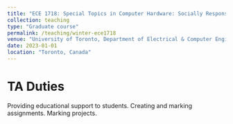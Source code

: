 ```yaml
---
title: "ECE 1718: Special Topics in Computer Hardware: Socially Responsible Computing"
collection: teaching
type: "Graduate course"
permalink: /teaching/winter-ece1718
venue: "University of Toronto, Department of Electrical & Computer Engineering"
date: 2023-01-01
location: "Toronto, Canada"
---
```


TA Duties
======

Providing educational support to students. Creating and marking assignments. Marking projects.
